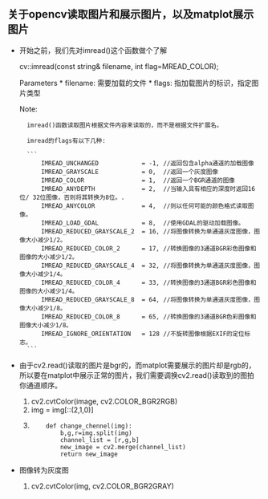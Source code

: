 ## 关于opencv读取图片和展示图片，以及matplot展示图片


* 开始之前，我们先对imread()这个函数做个了解
	
	cv::imread(const string& filename, int flag=MREAD_COLOR);

	Parameters
		* filename: 需要加载的文件
		* flags: 指加载图片的标识，指定图片类型

	Note:
		
		imread()函数读取图片根据文件内容来读取的，而不是根据文件扩展名。
		
		imread的flags有以下几种:

		```
			IMREAD_UNCHANGED            = -1, //返回包含alpha通道的加载图像
			IMREAD_GRAYSCALE            = 0,  //返回一个灰度图像
			IMREAD_COLOR                = 1,  //返回一个BGR通道的图像
			IMREAD_ANYDEPTH             = 2,  //当输入具有相应的深度时返回16位/ 32位图像，否则将其转换为8位。.
			IMREAD_ANYCOLOR             = 4,  //则以任何可能的颜色格式读取图像。
			IMREAD_LOAD_GDAL            = 8,  //使用GDAL的驱动加载图像。
			IMREAD_REDUCED_GRAYSCALE_2  = 16, //将图像转换为单通道灰度图像，图像大小减少1/2。
			IMREAD_REDUCED_COLOR_2      = 17, //转换图像的3通道BGR彩色图像和图像的大小减少1/2。
			IMREAD_REDUCED_GRAYSCALE_4  = 32, //将图像转换为单通道灰度图像，图像大小减少1/4。
			IMREAD_REDUCED_COLOR_4      = 33, //转换图像的3通道BGR彩色图像和图像的大小减少1/4。
			IMREAD_REDUCED_GRAYSCALE_8  = 64, //将图像转换为单通道灰度图像，图像大小减少1/8。
			IMREAD_REDUCED_COLOR_8      = 65, //转换图像的3通道BGR色彩图像和图像大小减少1/8。
			IMREAD_IGNORE_ORIENTATION   = 128 //不旋转图像根据EXIF的定位标志。
		```


* 由于cv2.read()读取的图片是bgr的，而matplot需要展示的图片却是rgb的，所以要在matplot中展示正常的图片，我们需要调换cv2.read()读取到的图拍你通道顺序。
	1.	cv2.cvtColor(image, cv2.COLOR_BGR2RGB)
	2.	img = img[::(2,1,0)]
	3.	
		```
			def change_chennel(img):
				b,g,r=img.split(img)
				channel_list = [r,g,b]
				new_image = cv2.merge(channel_list)
				return new_image
		```




* 图像转为灰度图
	1. cv2.cvtColor(img, cv2.COLOR_BGR2GRAY)
